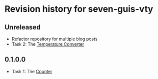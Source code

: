 # Revision history for seven-guis-vty

## Unreleased

* Refactor repository for multiple blog posts
* Task 2: The [Temperature Converter](https://eugenkiss.github.io/7guis/tasks#temp)

## 0.1.0.0

* Task 1: The [Counter](https://eugenkiss.github.io/7guis/tasks#counter)
